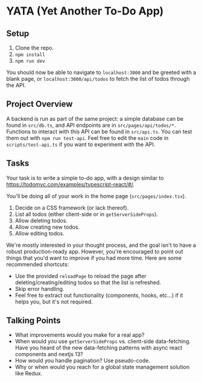 # YATA (Yet Another To-Do App)

## Setup

1. Clone the repo.
2. `npm install`
3. `npm run dev`

You should now be able to navigate to `localhost:3000` and be greeted with a blank page, or `localhost:3000/api/todos` to fetch the list of todos through the API.

## Project Overview

A backend is run as part of the same project: a simple database can be found in `src/db.ts`, and API endpoints are in `src/pages/api/todos/*`.
Functions to interact with this API can be found in `src/api.ts`.
You can test them out with `npm run test-api`.
Feel free to edit the `main` code in `scripts/test-api.ts` if you want to experiment with the API.

## Tasks

Your task is to write a simple to-do app, with a design similar to https://todomvc.com/examples/typescript-react/#/.

You'll be doing all of your work in the home page (`src/pages/index.tsx`).

1. Decide on a CSS framework (or lack thereof).
2. List all todos (either client-side or in `getServerSideProps`).
3. Allow deleting todos.
4. Allow creating new todos.
5. Allow editing todos.

We're mostly interested in your thought process, and the goal isn't to have a robust production-ready app.
However, you're encouraged to point out things that you'd want to improve if you had more time.
Here are some recommended shortcuts:

- Use the provided `reloadPage` to reload the page after deleting/creating/editing todos so that the list is refreshed.
- Skip error handling.
- Feel free to extract out functionality (components, hooks, etc...) if it helps you, but it's not required.

## Talking Points

- What improvements would you make for a real app?
- When would you use `getServerSideProps` vs. client-side data-fetching.
  Have you heard of the new data-fetching patterns with async react components and nextjs 13?
- How would you handle pagination? Use pseudo-code.
- Why or when would you reach for a global state management solution like Redux.
